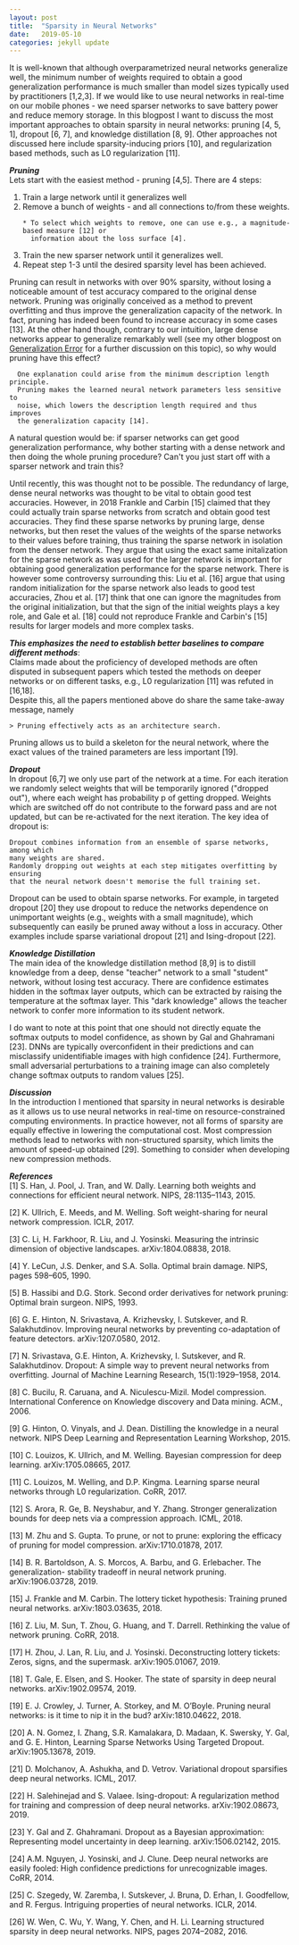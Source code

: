 ```yaml
---
layout: post
title:  "Sparsity in Neural Networks"
date:   2019-05-10 
categories: jekyll update
---
```


It is well-known that although overparametrized neural networks generalize well, the minimum number of weights required to obtain a good generalization performance is much smaller than model sizes typically used by practitioners [1,2,3]. If we would like to use neural networks in real-time on our mobile phones - we need sparser networks to save battery power and reduce memory storage. In this blogpost I want to discuss the most important approaches to obtain sparsity in neural networks: pruning [4, 5, 1], dropout [6, 7], and knowledge distillation [8, 9]. Other approaches not discussed here include sparsity-inducing priors [10], and regularization based methods, such as L0 regularization [11]. 

***Pruning***<br>
Lets start with the easiest method - pruning [4,5]. There are 4 steps:
<ol>
<li> Train a large network until it generalizes well </li>
<li> Remove a bunch of weights - and all connections to/from these weights. </li>
 
    * To select which weights to remove, one can use e.g., a magnitude-based measure [12] or 
      information about the loss surface [4]. 

<li> Train the new sparser network until it generalizes well. </li>
<li> Repeat step 1-3 until the desired sparsity level has been achieved. </li>
</ol>

Pruning can result in networks with over 90% sparsity, without losing a noticeable amount of test accuracy compared to the original dense network. Pruning was originally conceived as a method to prevent overfitting and thus improve the generalization capacity of the network. In fact, pruning has indeed been found to increase accuracy in some cases [13]. At the other hand though, contrary to our intuition, large dense networks appear to generalize remarkably well (see my other blogpost on [Generalization Error]({{TiffanyVlaar.github.io}}/jekyll/update/2019/03/27/Generalization.html) for a further discussion on this topic), so why would pruning have this effect? 

      One explanation could arise from the minimum description length principle. 
      Pruning makes the learned neural network parameters less sensitive to 
      noise, which lowers the description length required and thus improves 
      the generalization capacity [14].

A natural question would be: if sparser networks can get good generalization performance, why bother starting with a dense network and then doing the whole pruning procedure? Can't you just start off with a sparser network and train this? 

Until recently, this was thought not to be possible. The redundancy of large, dense neural networks was thought to be vital to obtain good test accuracies. However, in 2018 Frankle and Carbin [15] claimed that they could actually train sparse networks from scratch and obtain good test accuracies. They find these sparse networks by pruning large, dense networks, but then reset the values of the weights of the sparse networks to their values before training, thus training the sparse network in isolation from the denser network. They argue that using the exact same initalization for the sparse network as was used for the larger network is important for obtaining good generalization performance for the sparse network. There is however some controversy surrounding this: Liu et al. [16] argue that using random initialization for the sparse network also leads to good test accuracies, Zhou et al. [17] think that one can ignore the magnitudes from the original initialization, but that the sign of the initial weights plays a key role, and Gale et al. [18] could not reproduce Frankle and Carbin's [15] results for larger models and more complex tasks. 

***This emphasizes the need to establish better baselines to compare different methods***: <br>
Claims made about the proficiency of developed methods are often disputed in subsequent papers which tested the methods on deeper networks or on different tasks, e.g., L0 regularization [11] was refuted in [16,18]. <br>
Despite this, all the papers mentioned above do share the same take-away message, namely 

    > Pruning effectively acts as an architecture search. 

Pruning allows us to build a skeleton for the neural network, where the exact values of the trained parameters are less important [19].

***Dropout*** <br>
In dropout [6,7] we only use part of the network at a time. For each iteration we randomly select weights that will be temporarily ignored ("dropped out"), where each weight has probability p of getting dropped. Weights which are switched off do not contribute to the forward pass and are not updated, but can be re-activated for the next iteration. The key idea of dropout is:

    Dropout combines information from an ensemble of sparse networks, among which 
    many weights are shared. 
    Randomly dropping out weights at each step mitigates overfitting by ensuring 
    that the neural network doesn't memorise the full training set.

Dropout can be used to obtain sparse networks. For example, in targeted dropout [20] they use dropout to reduce the networks dependence on unimportant weights (e.g., weights with a small magnitude), which subsequently can easily be pruned away without a loss in accuracy. Other examples include sparse variational dropout [21] and Ising-dropout [22].

***Knowledge Distillation*** <br>
The main idea of the knowledge distillation method [8,9] is to distill knowledge from a deep, dense "teacher" network to a small "student" network, without losing test accuracy. There are confidence estimates hidden in the softmax layer outputs, which can be extracted by raising the temperature at the softmax layer. This "dark knowledge" allows the teacher network to confer more information to its student network. 

I do want to note at this point that one should not directly equate the softmax outputs to model confidence, as shown by Gal and Ghahramani [23]. DNNs are typically overconfident in their predictions and can misclassify unidentifiable images with high confidence [24]. Furthermore, small adversarial perturbations to a training image can also completely change softmax outputs to random values [25].

***Discussion*** <br>
In the introduction I mentioned that sparsity in neural networks is desirable as it allows us to use neural networks in real-time on resource-constrained computing environments. In practice however, not all forms of sparsity are equally effective in lowering the computational cost. Most compression methods lead to networks with non-structured sparsity, which limits the amount of speed-up obtained [29]. Something to consider when developing new compression methods.

<!---Neural networks are well-known to be overparametrized, and several papers have indicated that the true number of required active weights is much smaller than the model size typically used [1, 2]. At the same time there is a huge interest in deploying neural networks in real-time on mobile devices and other resource-constrained computing environments. Sparsity in neural networks is therefore considered a desirable property as it reduces memory storage and unnecessary computational resources, and thus limits the energy consumption which otherwise would rapidly deplete the batteries of mobile devices. 


In a Bayesian context, sparsity-inducing priors can also be used to achieve compression. Examples of sparsity-inducing priors are the Laplace prior, which can be interpreted as the Bayesian variant of L1 regularization/LASSO [26, 27]  (which attempts to minimise the sum of the absolute values of the network’s parameters), and the Horseshoe prior [28]. The horseshoe prior has heavy tails, which allows important nodes to remain un-shrunk, while its spike at the origin can turn off nodes and introduce severe sparsity. The ability of the horseshoe prior to leave important weights unaffected makes it sometimes preferable to the Laplace prior. Finally, it is important to note that in practice not all forms of sparsity are equally effective in reducing the computational cost. Many compression approaches result in non-structured sparsity which typically leads to limited speed-up [29]. A more thorough discussion of this is outside of the scope of this overview, but it is definitely something to keep in mind when designing new approaches for neural network compression.-->

***References*** <br>
[1] S. Han, J. Pool, J. Tran, and W. Dally. Learning both weights and connections for efficient neural network. NIPS, 28:1135–1143, 2015.

[2] K. Ullrich, E. Meeds, and M. Welling. Soft weight-sharing for neural network compression. ICLR, 2017.

[3] C. Li, H. Farkhoor, R. Liu, and J. Yosinski. Measuring the intrinsic dimension of objective landscapes. arXiv:1804.08838, 2018.

[4] Y. LeCun, J.S. Denker, and S.A. Solla. Optimal brain damage. NIPS, pages 598–605, 1990.

[5] B. Hassibi and D.G. Stork. Second order derivatives for network pruning: Optimal brain surgeon. NIPS, 1993.

[6] G. E. Hinton, N. Srivastava, A. Krizhevsky, I. Sutskever, and R. Salakhutdinov. Improving neural networks by preventing co-adaptation of feature detectors. arXiv:1207.0580, 2012.

[7] N. Srivastava, G.E. Hinton, A. Krizhevsky, I. Sutskever, and R. Salakhutdinov. Dropout: A simple way to prevent neural networks from overfitting. Journal of Machine Learning Research, 15(1):1929–1958, 2014.

[8] C. Bucilu, R. Caruana, and A. Niculescu-Mizil. Model compression. International Conference on Knowledge discovery and Data mining. ACM., 2006.

[9] G. Hinton, O. Vinyals, and J. Dean. Distilling the knowledge in a neural network.
NIPS Deep Learning and Representation Learning Workshop, 2015.

[10] C. Louizos, K. Ullrich, and M. Welling. Bayesian compression for deep learning. arXiv:1705.08665, 2017.

[11] C. Louizos, M. Welling, and D.P. Kingma. Learning sparse neural networks through L0 regularization. CoRR, 2017.

[12] S. Arora, R. Ge, B. Neyshabur, and Y. Zhang. Stronger generalization bounds for deep nets via a compression approach. ICML, 2018.

[13] M. Zhu and S. Gupta. To prune, or not to prune: exploring the efficacy of pruning for model compression. arXiv:1710.01878, 2017.

[14] B. R. Bartoldson, A. S. Morcos, A. Barbu, and G. Erlebacher. The generalization- stability tradeoff in neural network pruning. arXiv:1906.03728, 2019.

[15] J. Frankle and M. Carbin. The lottery ticket hypothesis: Training pruned neural networks. arXiv:1803.03635, 2018.

[16] Z. Liu, M. Sun, T. Zhou, G. Huang, and T. Darrell. Rethinking the value of network pruning. CoRR, 2018.

[17] H. Zhou, J. Lan, R. Liu, and J. Yosinski. Deconstructing lottery tickets: Zeros, signs, and the supermask. arXiv:1905.01067, 2019.

[18] T. Gale, E. Elsen, and S. Hooker. The state of sparsity in deep neural networks. arXiv:1902.09574, 2019.

[19] E. J. Crowley, J. Turner, A. Storkey, and M. O’Boyle. Pruning neural networks: is it time to nip it in the bud? arXiv:1810.04622, 2018.

[20] A. N. Gomez, I. Zhang, S.R. Kamalakara, D. Madaan, K. Swersky, Y. Gal, and G. E. Hinton, Learning Sparse Networks Using Targeted Dropout. arXiv:1905.13678, 2019.

[21] D. Molchanov, A. Ashukha, and D. Vetrov. Variational dropout sparsifies deep neural networks. ICML, 2017.

[22] H. Salehinejad and S. Valaee. Ising-dropout: A regularization method for training and compression of deep neural networks. arXiv:1902.08673, 2019.

[23] Y. Gal and Z. Ghahramani. Dropout as a Bayesian approximation: Representing
model uncertainty in deep learning. arXiv:1506.02142, 2015.

[24] A.M. Nguyen, J. Yosinski, and J. Clune. Deep neural networks are easily fooled: High confidence predictions for unrecognizable images. CoRR, 2014.

[25] C. Szegedy, W. Zaremba, I. Sutskever, J. Bruna, D. Erhan, I. Goodfellow, and R. Fergus. Intriguing properties of neural networks. ICLR, 2014.

<!---[25] C. Guo, G. Pleiss, Y. Sun, and K. Q. Weinberger. On calibration of modern neural
networks. ICML, pages 1321–1330, 2017.

[26] R. Tibshirani. Regression shrinkage and selection via the lasso. Journal of the Royal Statistical Society. Series B, 58(1):267–288, 1996.

[27] P. Williams. Bayesian regularization and pruning using a Laplace prior. Neural Computation, 7:117–143, 1995.

[28] C.M. Carvalho, N.G. Polson, and J.G. Scott. The horseshoe estimator for sparse signals. Biometrika, 97(2):465–480, 2010.-->
 
[26] W. Wen, C. Wu, Y. Wang, Y. Chen, and H. Li. Learning structured sparsity in deep neural networks. NIPS, pages 2074–2082, 2016.
